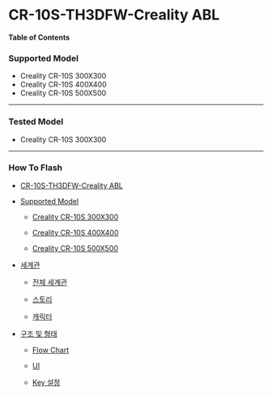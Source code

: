 
# CR-10S-TH3DFW-Creality ABL


**Table of Contents**




### Supported Model

- Creality CR-10S 300X300 
- Creality CR-10S 400X400 
- Creality CR-10S 500X500


------------


### Tested Model

- Creality CR-10S 300X300

------------


### How To Flash


- [CR-10S-TH3DFW-Creality ABL](#--)

- [Supported Model](#--------)

  * [Creality CR-10S 300X300](#------)

  * [Creality CR-10S 400X400](#---)

  * [Creality CR-10S 500X500](#---)

- [세계관](#---)

  * [전체 세계관](#------)

  * [스토리](#---)

  * [캐릭터](#---)

- [구조 및 형태](#-------)

  * [Flow Chart](#flow-chart)

  * [UI](#ui)

  * [Key 설정](#key---)


